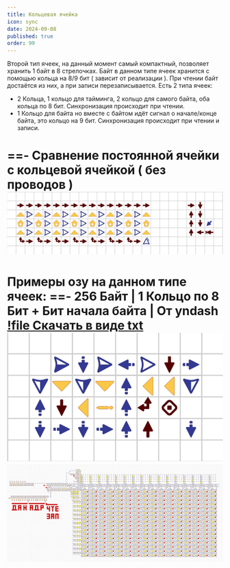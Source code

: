 ```yaml
---
title: Кольцевая ячейка
icon: sync
date: 2024-09-08
published: true
order: 99
---
```


Второй тип ячеек, на данный момент самый компактный, позволяет хранить 1 байт в 8 стрелочках.
Байт в данном типе ячеек хранится с помощью кольца на 8/9 бит ( зависит от реализации ). При чтении байт достаётся из них, а при записи перезаписывается.
Есть 2 типа ячеек:
- 2 Кольца, 1 кольцо для тайминга, 2 кольцо для самого байта, оба кольца по 8 бит. Синхронизация происходит при чтении.
- 1 Кольцо для байта но вместе с байтом идёт сигнал о начале/конце байта, это кольцо на 9 бит. Синхронизация происходит при чтении и записи.

==- Сравнение постоянной ячейки с кольцевой ячейкой ( без проводов )
![](/static/imgs/trigger_vs_ring.png)
===

Примеры озу на данном типе ячеек:
==- 256 Байт | 1 Кольцо по 8 Бит + Бит начала байта | От yndash
[!file Скачать в виде txt](/static/schematics/ram/256b_ring_1bpc_yndash/schematic.txt)
![Ячейка](/static/schematics/ram/256b_ring_1bpc_yndash/cell.png)
![Полная память](/static/schematics/ram/256b_ring_1bpc_yndash/full.png)
===